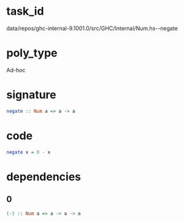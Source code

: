 
# task_id
data/repos/ghc-internal-9.1001.0/src/GHC/Internal/Num.hs--negate

# poly_type
Ad-hoc

# signature
```haskell
negate :: Num a => a -> a
```   

# code
```haskell
negate x = 0 - x
```

# dependencies
## 0
```haskell
(-) :: Num a => a -> a -> a
```
